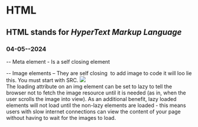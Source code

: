 # HTML

## HTML stands for *HyperText Markup Language*

### 04-05--2024

-- Meta element - Is a self closing element <meta charset=”UTF-8”>

-- Image elements – They are self closing <img> to add image to code it will loo lie this. You must start with SRC.
<img src=https://cdn.freecodecamp.org/curriculum/css-cafe/coffee.jpg>  
The loading attribute on an img element can be set to lazy to tell the browser not to fetch the image resource until it is needed (as in, when the user scrolls the image into view). As an additional benefit, lazy loaded elements will not load until the non-lazy elements are loaded - this means users with slow internet connections can view the content of your page without having to wait for the images to load.


